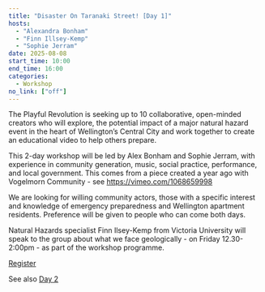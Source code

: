 ```yaml
---
title: "Disaster On Taranaki Street! [Day 1]"
hosts:
  - "Alexandra Bonham"
  - "Finn Illsey-Kemp"
  - "Sophie Jerram"
date: 2025-08-08
start_time: 10:00
end_time: 16:00
categories:
  - Workshop
no_link: ["off"]
---
```


The Playful Revolution is seeking up to 10 collaborative, open-minded creators
who will explore, the potential impact of a major natural hazard event in the
heart of Wellington’s Central City and work together to create an educational
video to help others prepare.

This 2-day workshop will be led by Alex Bonham and Sophie Jerram, with
experience in community generation, music, social practice, performance, and
local government.  This comes from a piece created a year ago with Vogelmorn
Community - see https://vimeo.com/1068659998

We are looking for willing community actors, those with a specific interest and
knowledge of emergency preparedness and Wellington apartment residents.
Preference will be given to people who can come both days.

Natural Hazards specialist Finn Ilsey-Kemp from Victoria University will speak
to the group about what we face geologically - on Friday 12.30-2:00pm - as part
of the workshop programme.

<p class="programme-register-link">
  <a href="https://pad.nikau.io/form/#/2/form/view/pfm7Imbz-8gSW0+fT4o3vwH+9alDWwZQMxCDSSqaqbQ/" class=" px-4 py-2 !no-underline">
    Register
  </a>
</p>

See also [Day 2](/programme/disaster-on-taranaki-street-day-two/)
